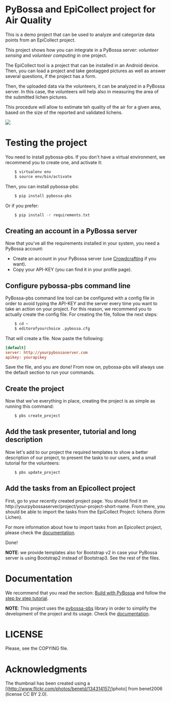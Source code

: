 PyBossa and EpiCollect project for Air Quality
==================================================

This is a demo project that can be used to analyze and categorize data
points from an EpiCollect project.

This project shows how you can integrate in a PyBossa server: *volunteer
sensing* and *volunteer computing* in one project.

The EpiCollect tool is a project that can be installed in an Android
device. Then, you can load a project and take geotagged pictures as well as
answer several questions, if the project has a form.

Then, the uploaded data via the volunteers, it can be analyzed in a PyBossa
server. In this case, the volunteers will help also in measuring the area of
the submitted lichen pictures.

This procedure will allow to estimate teh quality of the air for a given area,
based on the size of the reported and validated lichens.

![](http://i.imgur.com/AQYEwDZ.png)

Testing the project
=======================

You need to install pybossa-pbs. If you don't have a virtual environment,
we recommend you to create one, and activate it:

```bash
    $ virtualenv env
    $ source env/bin/activate
```

Then, you can install pybossa-pbs:

```bash
    $ pip install pybossa-pbs
```

Or if you prefer:

```bash
    $ pip install -r requirements.txt
```

## Creating an account in a PyBossa server

Now that you've all the requirements installed in your system, you need
a PyBossa account:

*  Create an account in your PyBossa server (use [Crowdcrafting](http://crowdcrafting.org) if you want).
*  Copy your API-KEY (you can find it in your profile page).

## Configure pybossa-pbs command line

PyBossa-pbs command line tool can be configured with a config file in order to
avoid typing the API-KEY and the server every time you want to take an action
on your project. For this reason, we recommend you to actually create the
config file. For creating the file, follow the next steps:

```bash
    $ cd ~
    $ editorofyourchoice .pybossa.cfg
```

That will create a file. Now paste the following:

```ini
[default]
server: http://yourpybossaserver.com
apikey: yourapikey
```

Save the file, and you are done! From now on, pybossa-pbs will always use the
default section to run your commands.

## Create the project

Now that we've everything in place, creating the project is as simple as
running this command:

```bash
    $ pbs create_project
```

## Add the task presenter, tutorial and long description

Now let's add to our project the required templates to show a better description
of our project, to present the tasks to our users, and a small tutorial for the volunteers:

```bash
    $ pbs update_project
```

## Add the tasks from an Epicollect project

First, go to your recently created project page. You should find it on
http://yourpybossaserver/project/your-project-short-name. From there, you should
be able to import the tasks from the EpiCollect Project: lichens (form Lichen).

For more information about how to import tasks from an Epicollect project, please
check the [documentation](http://docs.pybossa.com/en/latest/user/overview.html?highlight=epicollect#importing-the-tasks-from-an-epicollect-plus-public-project).

Done!

**NOTE**: we provide templates also for Bootstrap v2 in case your PyBossa
server is using Bootstrap2 instead of Bootstrap3. See the rest of the files.

Documentation
=============

We recommend that you read the section: [Build with PyBossa](http://docs.pybossa.com/en/latest/build_with_pybossa.html) and follow the [step by step tutorial](http://docs.pybossa.com/en/latest/user/tutorial.html).

**NOTE**: This project uses the [pybossa-pbs](https://pypi.python.org/pypi/pybossa-pbs) library in order to simplify the development of the project and its usage. Check the [documentation](https://github.com/PyBossa/pbs).

LICENSE
=======

Please, see the COPYING file.


Acknowledgments
===============

The thumbnail has been created using a [(http://www.flickr.com/photos/benetd/134314157/)photo] from benet2006 (license CC BY 2.0).
